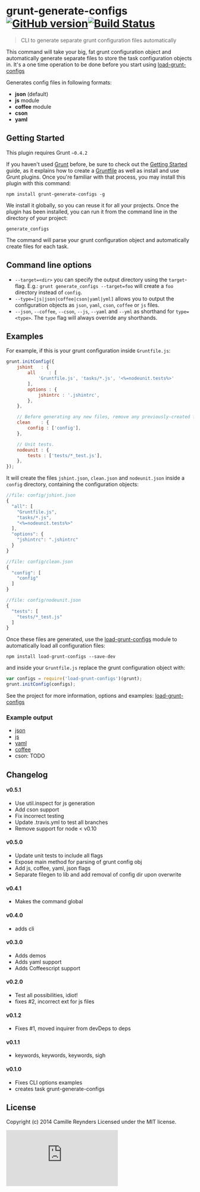 # grunt-generate-configs [![GitHub version](https://badge.fury.io/gh/creynders%2Fgrunt-generate-configs.png)](http://badge.fury.io/gh/creynders%2Fgrunt-generate-configs)[![Build Status](https://secure.travis-ci.org/creynders/grunt-generate-configs.png?branch=master)](http://travis-ci.org/creynders/grunt-generate-configs)

> CLI to generate separate grunt configuration files automatically

This command will take your big, fat grunt configuration object and automatically generate separate files to store the task configuration objects in.
It's a one time operation to be done before you start using [load-grunt-configs][load-grunt-configs]

Generates config files in following formats:

* **json** (default)
* **js** module
* **coffee** module
* **cson**
* **yaml**

## Getting Started

This plugin requires Grunt `~0.4.2`

If you haven't used [Grunt](http://gruntjs.com/) before, be sure to check out the [Getting Started](http://gruntjs.com/getting-started) guide, as it explains how to create a [Gruntfile](http://gruntjs.com/sample-gruntfile) as well as install and use Grunt plugins. Once you're familiar with that process, you may install this plugin with this command:

```shell
npm install grunt-generate-configs -g
```

We install it globally, so you can reuse it for all your projects.
Once the plugin has been installed, you can run it from the command line in the directory of your project:

```shell
generate_configs
```

The command will parse your grunt configuration object and automatically create files for each task.

## Command line options

* `--target=<dir>` you can specify the output directory using the `target`-flag. E.g.: `grunt generate_configs --target=foo` will create a `foo` directory instead of `config`.
* `--type=[js|json|coffee|cson|yaml|yml]` allows you to output the configuration objects as `json`, `yaml`, `cson`, `coffee` or `js` files.
* `--json`, `--coffee`, `--cson`, `--js`, `--yaml` and `--yml` as shorthand for `type=<type>`. The `type` flag will always override any shorthands.

## Examples

For example, if this is your grunt configuration inside `Gruntfile.js`:

```javascript
grunt.initConfig({
    jshint   : {
        all     : [
            'Gruntfile.js', 'tasks/*.js', '<%=nodeunit.tests%>'
        ],
        options : {
            jshintrc : '.jshintrc',
        },
    },

    // Before generating any new files, remove any previously-created files.
    clean    : {
        config : ['config'],
    },

    // Unit tests.
    nodeunit : {
        tests : ['tests/*_test.js'],
    },
});
```

It will create the files `jshint.json`, `clean.json` and `nodeunit.json` inside a `config` directory, containing the configuration objects:

```javascript
//file: config/jshint.json
{
  "all": [
    "Gruntfile.js",
    "tasks/*.js",
    "<%=nodeunit.tests%>"
  ],
  "options": {
    "jshintrc": ".jshintrc"
  }
}
```
```javascript
//file: config/clean.json
{
  "config": [
    "config"
  ]
}
```
```javascript
//file: config/nodeunit.json
{
  "tests": [
    "tests/*_test.js"
  ]
}
```

Once these files are generated, use the [load-grunt-configs][load-grunt-configs] module to automatically load all configuration files:

```shell
npm install load-grunt-configs --save-dev
```

and inside your `Gruntfile.js` replace the grunt configuration object with:

```javascript
var configs = require('load-grunt-configs')(grunt);
grunt.initConfig(configs);
```

See the project for more information, options and examples: [load-grunt-configs][load-grunt-configs]

### Example output

* [json](/demos/json)
* [js](/demos/js)
* [yaml](/demos/yaml)
* [coffee](/demos/coffee)
* cson: TODO

## Changelog

#### v0.5.1

* Use util.inspect for js generation
* Add cson support
* Fix incorrect testing
* Update .travis.yml to test all branches
* Remove support for node < v0.10

#### v0.5.0

* Update unit tests to include all flags
* Expose main method for parsing of grunt config obj
* Add js, coffee, yaml, json flags
* Separate filegen to lib and add removal of config dir upon overwrite

#### v0.4.1

* Makes the command global

#### v0.4.0

* adds cli

#### v0.3.0

* Adds demos
* Adds yaml support
* Adds Coffeescript support

#### v0.2.0

* Test all possibilities, idiot!
* fixes #2, incorrect ext for js files

#### v0.1.2

* Fixes #1, moved inquirer from devDeps to deps

#### v0.1.1

* keywords, keywords, keywords, sigh

#### v0.1.0

* Fixes CLI options examples
* creates task grunt-generate-configs

## License

Copyright (c) 2014 Camille Reynders
Licensed under the MIT license.

[![Analytics](https://ga-beacon.appspot.com/UA-12080113-4/grunt-generate-configs/README.md)](https://github.com/igrigorik/ga-beacon)

[load-grunt-configs]: https://creynders.github.io/load-grunt-configs
